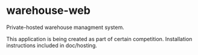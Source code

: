 # warehouse-web
Private-hosted warehouse managment system.

This application is being created as part of certain competition.
Installation instructions included in doc/hosting.

